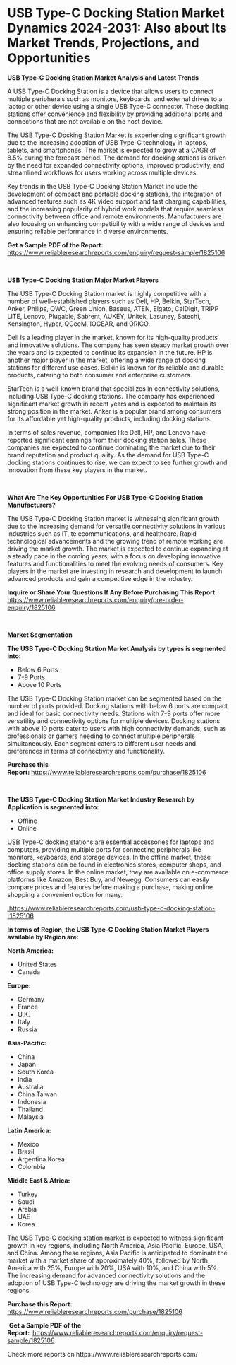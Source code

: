 <p><h1>USB Type-C Docking Station Market Dynamics 2024-2031: Also about Its Market Trends, Projections, and Opportunities</h1></p><p><strong>USB Type-C Docking Station Market Analysis and Latest Trends</strong></p>
<p><p>A USB Type-C Docking Station is a device that allows users to connect multiple peripherals such as monitors, keyboards, and external drives to a laptop or other device using a single USB Type-C connector. These docking stations offer convenience and flexibility by providing additional ports and connections that are not available on the host device.</p><p>The USB Type-C Docking Station Market is experiencing significant growth due to the increasing adoption of USB Type-C technology in laptops, tablets, and smartphones. The market is expected to grow at a CAGR of 8.5% during the forecast period. The demand for docking stations is driven by the need for expanded connectivity options, improved productivity, and streamlined workflows for users working across multiple devices.</p><p>Key trends in the USB Type-C Docking Station Market include the development of compact and portable docking stations, the integration of advanced features such as 4K video support and fast charging capabilities, and the increasing popularity of hybrid work models that require seamless connectivity between office and remote environments. Manufacturers are also focusing on enhancing compatibility with a wide range of devices and ensuring reliable performance in diverse environments.</p></p>
<p><strong>Get a Sample PDF of the Report:&nbsp;</strong> <a href="https://www.reliableresearchreports.com/enquiry/request-sample/1825106">https://www.reliableresearchreports.com/enquiry/request-sample/1825106</a></p>
<p>&nbsp;</p>
<p><strong>USB Type-C Docking Station Major Market Players</strong></p>
<p><p>The USB Type-C Docking Station market is highly competitive with a number of well-established players such as Dell, HP, Belkin, StarTech, Anker, Philips, OWC, Green Union, Baseus, ATEN, Elgato, CalDigit, TRIPP LITE, Lenovo, Plugable, Sabrent, AUKEY, Unitek, Lasuney, Satechi, Kensington, Hyper, QGeeM, IOGEAR, and ORICO.</p><p>Dell is a leading player in the market, known for its high-quality products and innovative solutions. The company has seen steady market growth over the years and is expected to continue its expansion in the future. HP is another major player in the market, offering a wide range of docking stations for different use cases. Belkin is known for its reliable and durable products, catering to both consumer and enterprise customers.</p><p>StarTech is a well-known brand that specializes in connectivity solutions, including USB Type-C docking stations. The company has experienced significant market growth in recent years and is expected to maintain its strong position in the market. Anker is a popular brand among consumers for its affordable yet high-quality products, including docking stations.</p><p>In terms of sales revenue, companies like Dell, HP, and Lenovo have reported significant earnings from their docking station sales. These companies are expected to continue dominating the market due to their brand reputation and product quality. As the demand for USB Type-C docking stations continues to rise, we can expect to see further growth and innovation from these key players in the market.</p></p>
<p>&nbsp;</p>
<p><strong>What Are The Key Opportunities For USB Type-C Docking Station Manufacturers?</strong></p>
<p><p>The USB Type-C Docking Station market is witnessing significant growth due to the increasing demand for versatile connectivity solutions in various industries such as IT, telecommunications, and healthcare. Rapid technological advancements and the growing trend of remote working are driving the market growth. The market is expected to continue expanding at a steady pace in the coming years, with a focus on developing innovative features and functionalities to meet the evolving needs of consumers. Key players in the market are investing in research and development to launch advanced products and gain a competitive edge in the industry.</p></p>
<p><strong>Inquire or Share Your Questions If Any Before Purchasing This Report:</strong> <a href="https://www.reliableresearchreports.com/enquiry/pre-order-enquiry/1825106">https://www.reliableresearchreports.com/enquiry/pre-order-enquiry/1825106</a></p>
<p>&nbsp;</p>
<p><strong>Market Segmentation</strong></p>
<p><strong>The USB Type-C Docking Station Market Analysis by types is segmented into:</strong></p>
<p><ul><li>Below 6 Ports</li><li>7-9 Ports</li><li>Above 10 Ports</li></ul></p>
<p><p>The USB Type-C Docking Station market can be segmented based on the number of ports provided. Docking stations with below 6 ports are compact and ideal for basic connectivity needs. Stations with 7-9 ports offer more versatility and connectivity options for multiple devices. Docking stations with above 10 ports cater to users with high connectivity demands, such as professionals or gamers needing to connect multiple peripherals simultaneously. Each segment caters to different user needs and preferences in terms of connectivity and functionality.</p></p>
<p><strong>Purchase this Report:&nbsp;</strong><a href="https://www.reliableresearchreports.com/purchase/1825106">https://www.reliableresearchreports.com/purchase/1825106</a></p>
<p>&nbsp;</p>
<p><strong>The USB Type-C Docking Station Market Industry Research by Application is segmented into:</strong></p>
<p><ul><li>Offline</li><li>Online</li></ul></p>
<p><p>USB Type-C docking stations are essential accessories for laptops and computers, providing multiple ports for connecting peripherals like monitors, keyboards, and storage devices. In the offline market, these docking stations can be found in electronics stores, computer shops, and office supply stores. In the online market, they are available on e-commerce platforms like Amazon, Best Buy, and Newegg. Consumers can easily compare prices and features before making a purchase, making online shopping a convenient option for many.</p></p>
<p><a href="https://www.reliableresearchreports.com/usb-type-c-docking-station-r1825106">&nbsp;https://www.reliableresearchreports.com/usb-type-c-docking-station-r1825106</a></p>
<p><strong>In terms of Region, the USB Type-C Docking Station Market Players available by Region are:</strong></p>
<p>
    <p> <strong> North America: </strong>
        <ul>
            <li>United States</li>
            <li>Canada</li>
        </ul>
        </p> 
    <p> <strong> Europe: </strong>
        <ul>
            <li>Germany</li>
            <li>France</li>
            <li>U.K.</li>
            <li>Italy</li>
            <li>Russia</li>
        </ul>
        </p> 
    <p> <strong> Asia-Pacific: </strong>
        <ul>
            <li>China</li>
            <li>Japan</li>
            <li>South Korea</li>
            <li>India</li>
            <li>Australia</li>
            <li>China Taiwan</li>
            <li>Indonesia</li>
            <li>Thailand</li>
            <li>Malaysia</li>
        </ul>
        </p> 
    <p> <strong> Latin America: </strong>
        <ul>
            <li>Mexico</li>
            <li>Brazil</li>
            <li>Argentina Korea</li>
            <li>Colombia</li>
        </ul>
        </p> 
    <p> <strong> Middle East & Africa: </strong>
        <ul>
            <li>Turkey</li>
            <li>Saudi</li>
            <li>Arabia</li>
            <li>UAE</li>
            <li>Korea</li>
        </ul>
    </p>
    </p>
<p><p>The USB Type-C docking station market is expected to witness significant growth in key regions, including North America, Asia Pacific, Europe, USA, and China. Among these regions, Asia Pacific is anticipated to dominate the market with a market share of approximately 40%, followed by North America with 25%, Europe with 20%, USA with 10%, and China with 5%. The increasing demand for advanced connectivity solutions and the adoption of USB Type-C technology are driving the market growth in these regions.</p></p>
<p><strong>Purchase this Report: </strong><a href="https://www.reliableresearchreports.com/purchase/1825106">https://www.reliableresearchreports.com/purchase/1825106</a></p>
<p>&nbsp;<strong>Get a Sample PDF of the Report:&nbsp;&nbsp;</strong><a href="https://www.reliableresearchreports.com/enquiry/request-sample/1825106">https://www.reliableresearchreports.com/enquiry/request-sample/1825106</a></p>
<p><strong></strong></p>
<p>Check more reports on https://www.reliableresearchreports.com/</p>